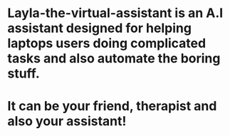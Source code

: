 # Layla-the-virtual-assistant is an A.I assistant designed for helping laptops users doing complicated tasks and also automate the boring stuff. 

# It can be your friend, therapist and also your assistant!

